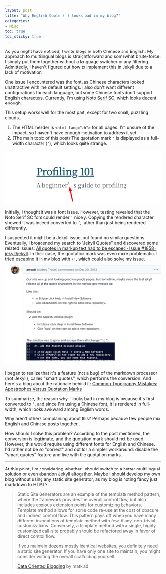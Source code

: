 ```yaml
---
layout: post
title: "Why English Quote (') looks bad in my blog?"
categories:
- Misc
toc: true
toc_sticky: true
---
```


As you might have noticed, I write blogs in both Chinese and English. My approach to multilingual blogs is straightforward and somewhat brute-force: I simply put them together without a language switcher or any filtering. Admittedly, I haven't figured out how to implement this in Jekyll due to a lack of motivation.

One issue I encountered was the font, as Chinese characters looked unattractive with the default settings. I also don't want different configurations for each language, but some Chinese fonts don't support English characters. Currently, I'm using [Noto Serif SC](https://fonts.google.com/noto/specimen/Noto+Serif+SC), which looks decent enough.

This setup works well for the most part, except for two small, puzzling clouds..
1. The HTML header is `<html lang="zh">` for all pages. I'm unsure of the impact, so I haven't have enough motivation to address it yet.
2. (The main topic of this post) The quotation mark `'` is displayed as a full-width character (`’`), which looks quite strange.

![quotation-mark.png](/assets/img/quotation-mark.png)

Initially, I thought it was a font issue. However, testing revealed that the Noto Serif SC font could render `'` nicely. Copying the rendered character showed it was indeed converted to `’`, rather than just being rendered differently.

I suspected it might be a Jekyll issue, but found no similar questions. Eventually, I broadened my search to "Jekyll Quotes" and discovered some related issues: [All quotes in markup text had to be escaped · Issue #1858 · jekyll/jekyll](https://github.com/jekyll/jekyll/issues/1858). In their case, the quotation mark was even more problematic. I tried escaping it in my blog with `\'`, which could also solve my issue.

![quotation-mark-2.png](/assets/img/quotation-mark-2.png)

I began to realize that it's a feature (not a bug) of the markdown processor (not Jekyll), called "smart quotes", which performs the conversion. And here's a blog about the rationale behind it: [Common Typography Mistakes: Apostrophes Versus Quotation Marks](https://webdesignledger.com/common-typography-mistakes-apostrophes-versus-quotation-marks/)

To summarize, the reason why `'` looks bad in my blog is because it's first converted to `’`, and since I'm using a Chinese font, it is rendered in full-width, which looks awkward among English words.

Why aren't others complaining about this? Perhaps because few people mix English and Chinese posts together..

How should I solve this problem? According to the post mentioned, the conversion is legitimate, and the quotation mark should not be used. 
However, this would require using different fonts for English and Chinese. 
I'd rather not be so "correct" and opt for a simpler workaround: disable the "smart quotes" feature and live with the quotation marks.

---

At this point, I'm considering whether I should switch to a better multilingual solution or even abandon Jekyll altogether. 
Maybe I should develop my own blog without using any static site generator, as my blog is noting fancy just markdown to HTML?

> Static Site Generators are an example of the template method pattern, where the framework provides the overall control flow, but also includes copious extension points for customizing behaviors. Template method allows for some code re-use at the cost of obscure and indirect control flow. This pattern pays off when you have many different invocations of template method with few, if any, non-trivial customizations. Conversely, a template method with a single, highly customized call-site probably should be refactored away in favor of direct control flow.
>
> If you maintain dozens mostly identical websites, you definitely need a static site generator. If you have only one site to maintain, you might consider writing the overall scaffolding yourself.
>
> [Data Oriented Blogging](https://matklad.github.io/2023/11/07/dta-oriented-blogging.html) by matklad

